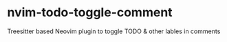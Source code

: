 # nvim-todo-toggle-comment
Treesitter based Neovim plugin to toggle TODO &amp; other lables in comments
